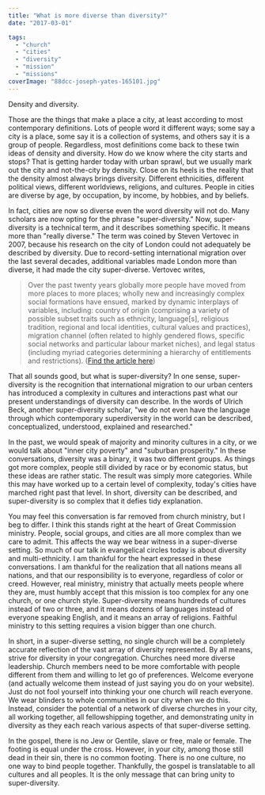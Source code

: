 ```yaml
---
title: "What is more diverse than diversity?"
date: "2017-03-01"

tags: 
  - "church"
  - "cities"
  - "diversity"
  - "mission"
  - "missions"
coverImage: "88dcc-joseph-yates-165101.jpg"
---
```


Density and diversity.

Those are the things that make a place a city, at least according to most contemporary definitions. Lots of people word it different ways; some say a city is a place, some say it is a collection of systems, and others say it is a group of people. Regardless, most definitions come back to these twin ideas of density and diversity. How do we know where the city starts and stops? That is getting harder today with urban sprawl, but we usually mark out the city and not-the-city by density. Close on its heels is the reality that the density almost always brings diversity. Different ethnicities, different political views, different worldviews, religions, and cultures. People in cities are diverse by age, by occupation, by income, by hobbies, and by beliefs.

In fact, cities are now so diverse even the word diversity will not do. Many scholars are now opting for the phrase "super-diversity." Now, super-diversity is a technical term, and it describes something specific. It means more than "really diverse." The term was coined by Steven Vertovec in 2007, because his research on the city of London could not adequately be described by diversity. Due to record-setting international migration over the last several decades, additional variables made London more than diverse, it had made the city super-diverse. Vertovec writes,

> Over the past twenty years globally more people have moved from more places to more places; wholly new and increasingly complex social formations have ensued, marked by dynamic interplays of variables, including: country of origin (comprising a variety of possible subset traits such as ethnicity, language\[s\], religious tradition, regional and local identities, cultural values and practices), migration channel (often related to highly gendered flows, specific social networks and particular labour market niches), and legal status (including myriad categories determining a hierarchy of entitlements and restrictions). ([Find the article here](http://www.mmg.mpg.de/research/all-projects/super-diversity/))

That all sounds good, but what is super-diversity? In one sense, super-diversity is the recognition that international migration to our urban centers has introduced a complexity in cultures and interactions past what our present understandings of diversity can describe. In the words of Ulrich Beck, another super-diversity scholar, "we do not even have the language through which contemporary superdiversity in the world can be described, conceptualized, understood, explained and researched."

In the past, we would speak of majority and minority cultures in a city, or we would talk about "inner city poverty" and "suburban prosperity." In these conversations, diversity was a binary, it was two different groups. As things got more complex, people still divided by race or by economic status, but these ideas are rather static. The result was simply more categories. While this may have worked up to a certain level of complexity, today's cities have marched right past that level. In short, diversity can be described, and super-diversity is so complex that it defies tidy explanation.

You may feel this conversation is far removed from church ministry, but I beg to differ. I think this stands right at the heart of Great Commission ministry. People, social groups, and cities are all more complex than we care to admit. This affects the way we bear witness in a super-diverse setting. So much of our talk in evangelical circles today is about diversity and multi-ethnicity. I am thankful for the heart expressed in these conversations. I am thankful for the realization that all nations means all nations, and that our responsibility is to everyone, regardless of color or creed. However, real ministry, ministry that actually meets people where they are, must humbly accept that this mission is too complex for any one church, or one church style. Super-diversity means hundreds of cultures instead of two or three, and it means dozens of languages instead of everyone speaking English, and it means an array of religions. Faithful ministry to this setting requires a vision bigger than one church.

In short, in a super-diverse setting, no single church will be a completely accurate reflection of the vast array of diversity represented. By all means, strive for diversity in your congregation. Churches need more diverse leadership. Church members need to be more comfortable with people different from them and willing to let go of preferences. Welcome everyone (and actually welcome them instead of just saying you do on your website). Just do not fool yourself into thinking your one church will reach everyone. We wear blinders to whole communities in our city when we do this. Instead, consider the potential of a network of diverse churches in your city, all working together, all fellowshipping together, and demonstrating unity in diversity as they each reach various aspects of that super-diverse setting.

In the gospel, there is no Jew or Gentile, slave or free, male or female. The footing is equal under the cross. However, in your city, among those still dead in their sin, there is no common footing. There is no one culture, no one way to bind people together. Thankfully, the gospel is translatable to all cultures and all peoples. It is the only message that can bring unity to super-diversity.

